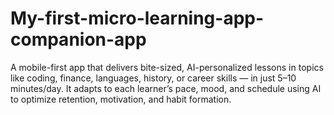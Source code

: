 # My-first-micro-learning-app-companion-app
A mobile-first app that delivers bite-sized, AI-personalized lessons in topics like coding, finance, languages, history, or career skills — in just 5–10 minutes/day.  It adapts to each learner’s pace, mood, and schedule using AI to optimize retention, motivation, and habit formation.
